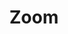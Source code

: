 ---
layout: component.njk
tags: 
    - maps_components_fr
key: zoom-maps_fr
title: Zoom
parent: basics-maps_fr
image: maps/overview/zoom.webp
keywords: zoom
order: 50
availablelanguages: 
    - de
---